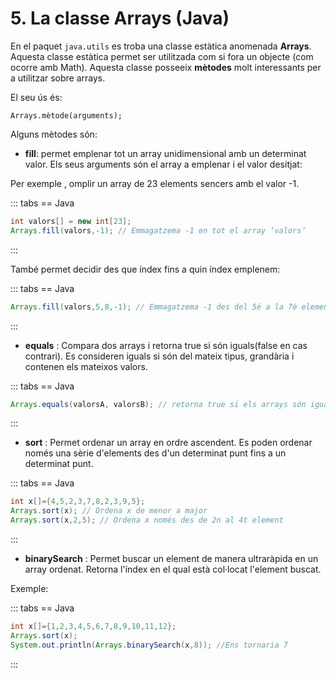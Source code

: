 # 5. La classe Arrays (Java)

En el paquet `java.utils` es troba una classe estàtica anomenada **Arrays**. Aquesta classe estàtica permet ser utilitzada com si fora un objecte (com ocorre amb Math). Aquesta classe posseeix **mètodes** molt interessants per a utilitzar sobre arrays.

El seu ús és:

`Arrays.mètode(arguments);`

Alguns mètodes són:

- **fill**: permet emplenar tot un array unidimensional amb un determinat valor. Els seus arguments són el array a emplenar i el valor desitjat:

Per exemple , omplir un array de 23 elements sencers amb el valor -1.

::: tabs
== Java

```java
int valors[] = new int[23];
Arrays.fill(valors,-1); // Emmagatzema -1 en tot el array ‘valors’
```

:::

També permet decidir des que índex fins a quin índex emplenem:

::: tabs
== Java

```java
Arrays.fill(valors,5,8,-1); // Emmagatzema -1 des del 5é a la 7é element
```

:::

- **equals** : Compara dos arrays i retorna true si són iguals(false en cas contrari). Es consideren iguals si són del mateix tipus, grandària i contenen els mateixos valors.

::: tabs
== Java

```java
Arrays.equals(valorsA, valorsB); // retorna true si els arrays són iguals
```

:::

- **sort** : Permet ordenar un array en ordre ascendent. Es poden ordenar només una sèrie d'elements des d'un determinat punt fins a un determinat punt.

::: tabs
== Java

```java
int x[]={4,5,2,3,7,8,2,3,9,5};
Arrays.sort(x); // Ordena x de menor a major
Arrays.sort(x,2,5); // Ordena x només des de 2n al 4t element
```

:::

- **binarySearch** : Permet buscar un element de manera ultraràpida en un array ordenat. Retorna l'índex en el qual està col·locat l'element buscat.

Exemple:

::: tabs
== Java

```java
int x[]={1,2,3,4,5,6,7,8,9,10,11,12};
Arrays.sort(x);
System.out.println(Arrays.binarySearch(x,8)); //Ens tornaria 7
```

:::
